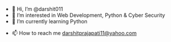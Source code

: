 - 👋 Hi, I’m @darshit011
- 👀 I’m interested in Web Development, Python & Cyber Security
- 🌱 I’m currently learning Python
<!---- 💞️ I’m looking to collaborate on ... --->
- 📫 How to reach me darshitprajapati11@yahoo.com

<!---
darshit011/darshit011 is a ✨ special ✨ repository because its `README.md` (this file) appears on your GitHub profile.
You can click the Preview link to take a look at your changes.
--->
